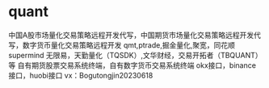 # quant
中国A股市场量化交易策略远程开发代写，中国期货市场量化交易策略远程开发代写，数字货币量化交易策略远程开发
qmt,ptrade,掘金量化,聚宽，同花顺supermind
无限易，天勤量化（TQSDK）,文华财经，交易开拓者（TBQUANT）等
自有期货股票交易系统终端，自有数字货币交易系统终端
okx接口，binance接口，huobi接口
vx：Bogutongjin20230618
